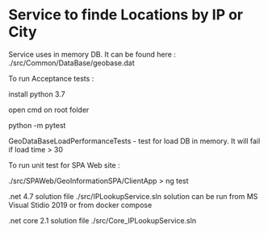 # Service to finde Locations by IP or City

Service uses in memory DB. It can be found here : ./src/Common/DataBase/geobase.dat

To run Acceptance tests :

install python 3.7 

open cmd on root folder

python -m pytest

GeoDataBaseLoadPerformanceTests - test for load DB in memory. It will fail if load time > 30 

To run unit test for SPA Web site :

./src/SPAWeb/GeoInformationSPA/ClientApp > ng test


.net 4.7 solution file ./src/IPLookupService.sln
solution can be run from MS Visual Stidio 2019 or from docker compose

.net core 2.1 solution file ./src/Core_IPLookupService.sln

